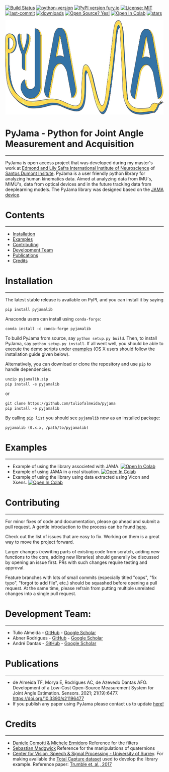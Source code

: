 
[![Build Status](https://api.travis-ci.com/python/mypy.svg?branch=master)](https://travis-ci.com/tuliofalmeida/pyjama)
[![python-version](https://upload.wikimedia.org/wikipedia/commons/a/a5/Blue_Python_3.8_Shield_Badge.svg)](https://www.python.org/)
[![PyPI version fury.io](https://img.shields.io/pypi/v/pyjamalib)](https://pypi.org/project/pyjamalib/)
[![License: MIT](https://img.shields.io/badge/License-MIT-yellow.svg)](https://opensource.org/licenses/MIT)
[![last-commit](https://img.shields.io/github/last-commit/tuliofalmeida/pyjama)](https://github.com/tuliofalmeida/pyjama/commits/main)
[![downloads](https://img.shields.io/pypi/dm/pyjamalib)](https://pypi.org/project/pyjamalib/)
[![Open Source? Yes!](https://badgen.net/badge/Open%20Source%20%3F/Yes%21/blue?icon=github)](https://github.com/tuliofalmeida/pyjama)
[![Open In Colab](https://colab.research.google.com/assets/colab-badge.svg)](https://colab.research.google.com/github/tuliofalmeida/pyjama/blob/main/PyJama_JAMA_exemple.ipynb)
[![stars](https://img.shields.io/github/stars/tuliofalmeida?style=social)](https://github.com/tuliofalmeida/pyjama/stargazers)



<p align="center">
  <img width="900" height="300" src="https://github.com/tuliofalmeida/pyjama/blob/main/docs/pyjama%20logo.png">
</p>


# PyJama - Python for Joint Angle Measurement and Acquisition
---------------------------------------------------------

PyJama is open access project that was developed during my master's work at [Edmond and Lily Safra International Institute of Neuroscience](https://github.com/isd-iin-els) of [Santos Dumont Insitute](http://www.institutosantosdumont.org.br/unidade/instituto-neurociencias-iinels/). PyJama is a user friendly python library for analyzing human kinematics data. Aimed at analyzing data from IMU's, MIMU's, data from optical devices and in the future tracking data from deeplearning models. The PyJama library was designed based on the [JAMA device](https://github.com/tuliofalmeida/jama).


# Contents
-----------
- [Installation](#Installation)
- [Examples](#Examples)
- [Contributing](#contributing)
- [Development Team](#Development-Team)  
- [Publications](#Publications)
- [Credits](#Credits)   

# Installation
--------------

The latest stable release is available on PyPI, and you can install it by saying
```
pip install pyjamalib
```
Anaconda users can install using ``conda-forge``:
```
conda install -c conda-forge pyjamalib
```

To build PyJama from source, say `python setup.py build`.
Then, to install PyJama, say `python setup.py install`.
If all went well, you should be able to execute the demo scripts under [examples](#Examples)
(OS X users should follow the installation guide given below).

Alternatively, you can download or clone the repository and use `pip` to handle dependencies:

```
unzip pyjamalib.zip
pip install -e pyjamalib
```
or
```
git clone https://github.com/tuliofalmeida/pyjama
pip install -e pyjamalib
```

By calling `pip list` you should see `pyjamalib` now as an installed package:
```
pyjamalib (0.x.x, /path/to/pyjamalib)
```

# Examples
-----------

- Example of using the library associeted with JAMA. [![Open In Colab](https://colab.research.google.com/assets/colab-badge.svg)](https://colab.research.google.com/github/tuliofalmeida/pyjama/blob/main/PyJama_JAMA_exemple.ipynb)      
- Example of using JAMA in a real situation. [![Open In Colab](https://colab.research.google.com/assets/colab-badge.svg)](https://colab.research.google.com/github/tuliofalmeida/pyjama/blob/main/PyJama_JAMA_practical_test_.ipynb)      
- Example of using the library using data extracted using Vicon and Xsens. [![Open In Colab](https://colab.research.google.com/assets/colab-badge.svg)](https://colab.research.google.com/github/tuliofalmeida/pyjama/blob/main/Pyjama_total_capture.ipynb) 

# Contributing
--------------

For minor fixes of code and documentation, please go ahead and submit a pull request.  A gentle introduction to the process can be found [here](https://www.freecodecamp.org/news/a-simple-git-guide-and-cheat-sheet-for-open-source-contributors/).

Check out the list of issues that are easy to fix. Working on them is a great way to move the project forward.

Larger changes (rewriting parts of existing code from scratch, adding new functions to the core, adding new libraries) should generally be discussed by opening an issue first. PRs with such changes require testing and approval.

Feature branches with lots of small commits (especially titled "oops", "fix typo", "forgot to add file", etc.) should be squashed before opening a pull request. At the same time, please refrain from putting multiple unrelated changes into a single pull request.

# Development Team:
-------------------

- Tulio Almeida - [GitHub](https://github.com/tuliofalmeida) - [Google Scholar](https://scholar.google.com/citations?user=kkOy-JkAAAAJ&hl=en)
- Abner Rodrigues - [GitHub](https://github.com/abnr) - [Google Scholar](https://scholar.google.com.br/citations?user=0dTid9EAAAAJ&hl=en)
- André Dantas - [GitHub](https://github.com/lordcobisco) - [Google Scholar](https://scholar.google.com.br/citations?user=lH6zW30AAAAJ&hl=en)

# Publications
--------------

- de Almeida TF, Morya E, Rodrigues AC, de Azevedo Dantas AFO. Development of a Low-Cost Open-Source Measurement System for Joint Angle Estimation. Sensors. 2021; 21(19):6477. https://doi.org/10.3390/s21196477 
- If you publish any paper using PyJama please contact us to update [here!](mailto:tuliofalmeida@hotmail.com)

# Credits 
---------

- [Daniele Comotti & Michele Ermidoro](https://github.com/danicomo/9dof-orientation-estimation) Reference for the filters
- [Sebastian Madgwick](https://www.x-io.co.uk/res/doc/madgwick_internal_report.pdf) Reference for the manipulations of quaternions
- [Center for Vision, Speech & Signal Processing - University of Surrey](https://www.surrey.ac.uk/centre-vision-speech-signal-processing). For making available the [Total Capture dataset](https://cvssp.org/data/totalcapture/) used to develop the library example. Reference paper: [Trumble et. al., 2017](https://core.ac.uk/download/pdf/84589062.pdf)

